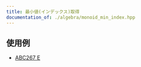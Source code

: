 ```yaml
---
title: 最小値(インデックス)取得
documentation_of: ./algebra/monoid_min_index.hpp
---
```


## 使用例

- [ABC267 E](https://atcoder.jp/contests/abc267/tasks/abc267_e)

